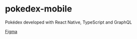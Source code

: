 # pokedex-mobile
Pokédex developed with React Native, TypeScript and GraphQL

[Figma](https://www.figma.com/file/lxu20KmLLYzeLKfkYEUo2a/MutricasJob?node-id=0%3A1)

